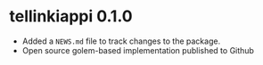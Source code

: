# tellinkiappi 0.1.0

* Added a `NEWS.md` file to track changes to the package.
* Open source golem-based implementation published to Github
